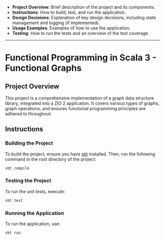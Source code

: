

- **Project Overview**: Brief description of the project and its components.
- **Instructions**: How to build, test, and run the application.
- **Design Decisions**: Explanation of key design decisions, including state management and logging (if implemented).
- **Usage Examples**: Examples of how to use the application.
- **Testing**: How to run the tests and an overview of the test coverage.


---

# Functional Programming in Scala 3 - Functional Graphs

## Project Overview

This project is a comprehensive implementation of a graph data structure library, integrated into a ZIO 2 application. It covers various types of graphs, graph operations, and ensures functional programming principles are adhered to throughout.

## Instructions

### Building the Project

To build the project, ensure you have [sbt](https://www.scala-sbt.org/) installed. Then, run the following command in the root directory of the project:

```bash
sbt compile
```

### Testing the Project

To run the unit tests, execute:

```bash
sbt test
```

### Running the Application

To run the application, use:

```bash
sbt run
```
